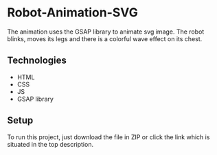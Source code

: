 # Robot-Animation-SVG

The animation uses the GSAP library to animate svg image. The robot blinks, moves its legs and there is a colorful wave effect on its chest.

## Technologies

- HTML 
- CSS 
- JS
- GSAP library

## Setup

To run this project, just download the file in ZIP or click the link which is situated in the top description.
